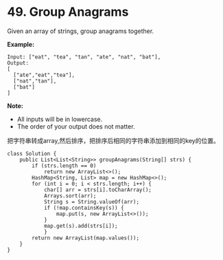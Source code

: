 # 49. Group Anagrams

Given an array of strings, group anagrams together.

**Example:**

```text
Input: ["eat", "tea", "tan", "ate", "nat", "bat"],
Output:
[
  ["ate","eat","tea"],
  ["nat","tan"],
  ["bat"]
]
```

**Note:**

* All inputs will be in lowercase.
* The order of your output does not matter.

把字符串转成array,然后排序，把排序后相同的字符串添加到相同的key的位置。

```text
class Solution {
    public List<List<String>> groupAnagrams(String[] strs) {
        if (strs.length == 0)
            return new ArrayList<>();
        HashMap<String, List> map = new HashMap<>();
        for (int i = 0; i < strs.length; i++) {
            char[] arr = strs[i].toCharArray();
            Arrays.sort(arr);
            String s = String.valueOf(arr);
            if (!map.containsKey(s)) {
                map.put(s, new ArrayList<>());
            }
            map.get(s).add(strs[i]);
            }
        return new ArrayList(map.values());
    }
}
```

